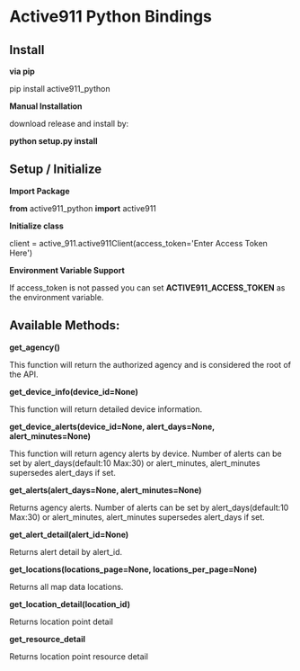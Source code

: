 Active911 Python Bindings
========================

## Install

**via pip**

pip install active911_python

**Manual Installation**

download release and install by:

**python setup.py install**

## Setup / Initialize

**Import Package**

**from** active911_python **import** active911

**Initialize class**

client = active_911.active911Client(access_token='Enter Access Token Here')

**Environment Variable Support**

If access_token is not passed you can set **ACTIVE911_ACCESS_TOKEN** as the environment variable.

## Available Methods:

**get_agency()**

This function will return the authorized agency and is considered the root of the API.

**get_device_info(device_id=None)**

This function will return detailed device information.

**get_device_alerts(device_id=None, alert_days=None, alert_minutes=None)**

This function will return agency alerts by device.
Number of alerts can be set by alert_days(default:10 Max:30) or alert_minutes, alert_minutes supersedes alert_days if set.

**get_alerts(alert_days=None, alert_minutes=None)**

Returns agency alerts.
Number of alerts can be set by alert_days(default:10 Max:30) or alert_minutes, alert_minutes supersedes alert_days if set.

**get_alert_detail(alert_id=None)**

Returns alert detail by alert_id.

**get_locations(locations_page=None, locations_per_page=None)**

Returns all map data locations.

**get_location_detail(location_id)**

Returns location point detail

**get_resource_detail**

Returns location point resource detail

